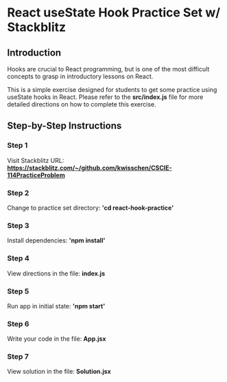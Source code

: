 # React useState Hook Practice Set w/ Stackblitz

## Introduction

Hooks are crucial to React programming, but is one of the most difficult concepts to grasp in introductory lessons on React.

This is a simple exercise designed for students to get some practice using useState hooks in React. Please refer to the __src/index.js__ file for more detailed directions on how to complete this exercise.


## Step-by-Step Instructions

### Step 1

Visit Stackblitz URL: __https://stackblitz.com/~/github.com/kwisschen/CSCIE-114PracticeProblem__


### Step 2

Change to practice set directory: __'cd react-hook-practice'__


### Step 3

Install dependencies: __'npm install'__


### Step 4

View directions in the file: __index.js__


### Step 5

Run app in initial state: __'npm start'__


### Step 6

Write your code in the file: __App.jsx__


### Step 7

View solution in the file: __Solution.jsx__





